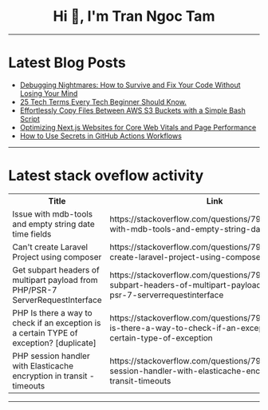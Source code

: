 <h1 align="center">Hi 👋, I'm Tran Ngoc Tam</h1>

---

# Latest Blog Posts 
<!-- BLOG-POST-LIST:START -->
- [Debugging Nightmares: How to Survive and Fix Your Code Without Losing Your Mind](https://dev.to/ratan_3511/debugging-nightmares-how-to-survive-and-fix-your-code-without-losing-your-mind-4gd)
- [25 Tech Terms Every Tech Beginner Should Know.](https://dev.to/binxthedesigner/25-tech-terms-every-tech-beginner-should-know-4i6e)
- [Effortlessly Copy Files Between AWS S3 Buckets with a Simple Bash Script](https://dev.to/sherif_san/effortlessly-copy-files-between-aws-s3-buckets-with-a-simple-bash-script-b1h)
- [Optimizing Next.js Websites for Core Web Vitals and Page Performance](https://dev.to/abhay1kumar/optimizing-nextjs-websites-for-core-web-vitals-and-page-performance-5713)
- [How to Use Secrets in GitHub Actions Workflows](https://dev.to/cicube/how-to-use-secrets-in-github-actions-workflows-cne)
<!-- BLOG-POST-LIST:END -->

---

# Latest stack oveflow activity
<table>
  <tr><th>Title</th><th>Link</th></tr>
  <!-- STACKOVERFLOW:START --><tr><td>Issue with mdb-tools and empty string date time fields</td><td>https://stackoverflow.com/questions/79051522/issue-with-mdb-tools-and-empty-string-date-time-fields</td></tr><tr><td>Can&#39;t create Laravel Project using composer</td><td>https://stackoverflow.com/questions/79051430/cant-create-laravel-project-using-composer</td></tr><tr><td>Get subpart headers of multipart payload from PHP/PSR-7 ServerRequestInterface</td><td>https://stackoverflow.com/questions/79051267/get-subpart-headers-of-multipart-payload-from-php-psr-7-serverrequestinterface</td></tr><tr><td>PHP Is there a way to check if an exception is a certain TYPE of exception? [duplicate]</td><td>https://stackoverflow.com/questions/79050859/php-is-there-a-way-to-check-if-an-exception-is-a-certain-type-of-exception</td></tr><tr><td>PHP session handler with Elasticache encryption in transit - timeouts</td><td>https://stackoverflow.com/questions/79050849/php-session-handler-with-elasticache-encryption-in-transit-timeouts</td></tr><!-- STACKOVERFLOW:END -->
</table>

---


